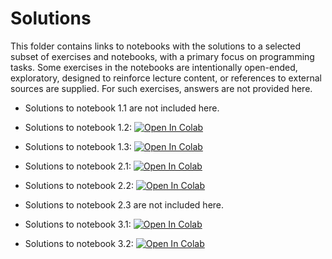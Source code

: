 # Solutions

This folder contains links to notebooks with the solutions to a selected subset of exercises and notebooks, with a primary focus on programming tasks. Some exercises in the notebooks are intentionally open-ended, exploratory, designed to reinforce lecture content, or references to external sources are supplied. For such exercises, answers are not provided here.

- Solutions to notebook 1.1 are not included here.

- Solutions to notebook 1.2: <a href="https://colab.research.google.com/drive/1xl0razTpZ6bqgkRXWVk3-dWVY3KgsbUb?usp=sharing">
  <img src="https://colab.research.google.com/assets/colab-badge.svg" alt="Open In Colab"/>
</a>

- Solutions to notebook 1.3: <a href="https://colab.research.google.com/drive/1D0duun4ogO0ldVsCZcC06vABaJjhDB27?usp=sharing">
  <img src="https://colab.research.google.com/assets/colab-badge.svg" alt="Open In Colab"/>
</a>

- Solutions to notebook 2.1: <a href="https://colab.research.google.com/drive/1kTwRksX_JdDPFPvLccEu4d2bUP5ZcVkj?usp=sharing">
  <img src="https://colab.research.google.com/assets/colab-badge.svg" alt="Open In Colab"/>
</a>

- Solutions to notebook 2.2: <a href="https://colab.research.google.com/drive/1yxWzNCMUF1bbXJ9geBegHXrin4cDCx0p?usp=sharing">
  <img src="https://colab.research.google.com/assets/colab-badge.svg" alt="Open In Colab"/>
</a>

- Solutions to notebook 2.3 are not included here. 

- Solutions to notebook 3.1: <a href="https://colab.research.google.com/drive/1QiIcbwrpJ31sERu3bMq_3ft9XKXZrxbQ?usp=sharing">
  <img src="https://colab.research.google.com/assets/colab-badge.svg" alt="Open In Colab"/>
</a>

- Solutions to notebook 3.2: <a href="https://colab.research.google.com/drive/1hRkseZpjpHQLDvHkWnvz83iEGSTQ8mYf?usp=sharing">
  <img src="https://colab.research.google.com/assets/colab-badge.svg" alt="Open In Colab"/>
</a>

